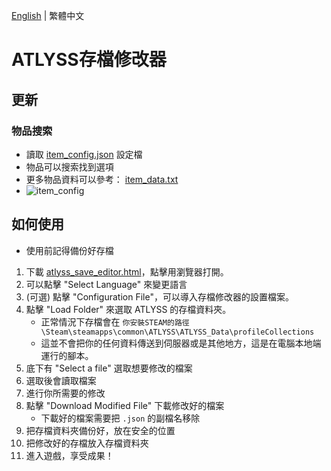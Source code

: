 [English](README.md) | 繁體中文
# ATLYSS存檔修改器
## 更新
### 物品搜索
* 讀取 [item_config.json](config/item_config.json) 設定檔
* 物品可以搜索找到選項
* 更多物品資料可以參考： [item_data.txt](data/only_level_item_data.txt)
* ![item_config](image/item_config.png)
## 如何使用
* 使用前記得備份好存檔

1. 下載 [atlyss_save_editor.html](atlyss_save_editor.html)，點擊用瀏覽器打開。
2. 可以點擊 "Select Language" 來變更語言
3. (可選) 點擊 "Configuration File"，可以導入存檔修改器的設置檔案。
4. 點擊 "Load Folder" 來選取 ATLYSS 的存檔資料夾。
   * 正常情況下存檔會在 ```你安裝STEAM的路徑\Steam\steamapps\common\ATLYSS\ATLYSS_Data\profileCollections```
   * 這並不會把你的任何資料傳送到伺服器或是其他地方，這是在電腦本地端運行的腳本。
5. 底下有 "Select a file" 選取想要修改的檔案
6. 選取後會讀取檔案
7. 進行你所需要的修改
8. 點擊 "Download Modified File" 下載修改好的檔案
   * 下載好的檔案需要把 ```.json``` 的副檔名移除
9. 把存檔資料夾備份好，放在安全的位置
10. 把修改好的存檔放入存檔資料夾
11. 進入遊戲，享受成果！
